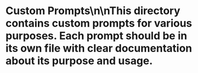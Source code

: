 # Custom Prompts\n\nThis directory contains custom prompts for various purposes. Each prompt should be in its own file with clear documentation about its purpose and usage.
